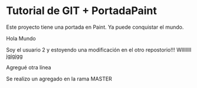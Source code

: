 Tutorial de GIT + PortadaPaint
================

Este proyecto tiene una portada en Paint. Ya puede conquistar el mundo.

Hola Mundo

Soy el usuario 2 y estoyendo una modificación en el otro repostorio!!! WIIIIIII jgjgjgg

Agregué otra línea

Se realizo un agregado en la rama MASTER
